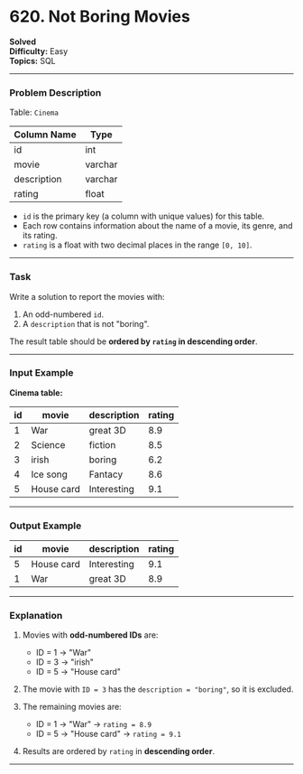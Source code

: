 # 620. Not Boring Movies
**Solved**  
**Difficulty:** Easy  
**Topics:** SQL  

---

### **Problem Description**

Table: `Cinema`

| Column Name    | Type     |
|----------------|----------|
| id             | int      |
| movie          | varchar  |
| description    | varchar  |
| rating         | float    |

- `id` is the primary key (a column with unique values) for this table.  
- Each row contains information about the name of a movie, its genre, and its rating.  
- `rating` is a float with two decimal places in the range `[0, 10]`.  

---

### **Task**  
Write a solution to report the movies with:  
1. An odd-numbered `id`.  
2. A `description` that is not "boring".  

The result table should be **ordered by `rating` in descending order**.

---

### **Input Example**

**Cinema table:**

| id  | movie      | description | rating |
|-----|------------|-------------|--------|
| 1   | War        | great 3D    | 8.9    |
| 2   | Science    | fiction     | 8.5    |
| 3   | irish      | boring      | 6.2    |
| 4   | Ice song   | Fantacy     | 8.6    |
| 5   | House card | Interesting | 9.1    |

---

### **Output Example**

| id  | movie      | description | rating |
|-----|------------|-------------|--------|
| 5   | House card | Interesting | 9.1    |
| 1   | War        | great 3D    | 8.9    |

---

### **Explanation**  

1. Movies with **odd-numbered IDs** are:
   - ID = 1 → "War"  
   - ID = 3 → "irish"  
   - ID = 5 → "House card"

2. The movie with `ID = 3` has the `description = "boring"`, so it is excluded.

3. The remaining movies are:
   - ID = 1 → "War" → `rating = 8.9`
   - ID = 5 → "House card" → `rating = 9.1`

4. Results are ordered by `rating` in **descending order**.

---

